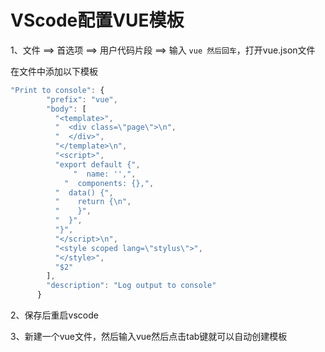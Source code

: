 # VScode配置VUE模板

1、文件 ==> 首选项 ==> 用户代码片段 ==> 输入 `vue 然后回车`，打开vue.json文件

在文件中添加以下模板

```js
"Print to console": {
	    "prefix": "vue",
	    "body": [
	      "<template>",
	      "  <div class=\"page\">\n",
	      "  </div>",
	      "</template>\n",
	      "<script>",
	      "export default {",
			  "  name: '',",
		    "  components: {},",
	      "  data() {",
	      "    return {\n",
	      "    }",
	      "  }",
	      "}",
	      "</script>\n",
	      "<style scoped lang=\"stylus\">",
	      "</style>",
	      "$2"
	    ],
	    "description": "Log output to console"
	  }
```



2、保存后重启vscode

3、新建一个vue文件，然后输入vue然后点击tab键就可以自动创建模板
